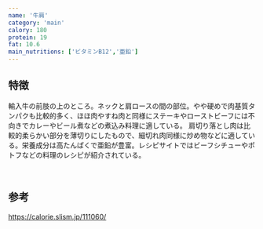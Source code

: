 ```yaml
---
name: '牛肩'
category: 'main'
calory: 180
protein: 19
fat: 10.6
main_nutritions: ['ビタミンB12','亜鉛']
---
```


## 特徴

輸入牛の前肢の上のところ。ネックと肩ロースの間の部位。やや硬めで肉基質タンパクも比較的多く、ほほ肉やすね肉と同様にステーキやローストビーフには不向きでカレーやビール煮などの煮込み料理に適している。
肩切り落とし肉は比較的柔らかい部分を薄切りにしたもので、細切れ肉同様に炒め物などに適している。栄養成分は高たんぱくで亜鉛が豊富。レシピサイトではビーフシチューやポトフなどの料理のレシピが紹介されている。

<br>

## 参考

https://calorie.slism.jp/111060/
